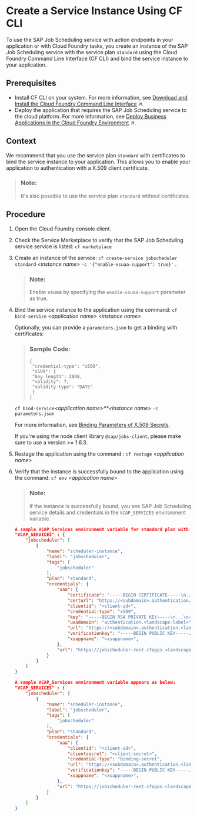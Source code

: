 <!-- loiocb56f9efa8814a3f8276076614e8373a -->

# Create a Service Instance Using CF CLI

To use the SAP Job Scheduling service with action endpoints in your application or with Cloud Foundry tasks, you create an instance of the SAP Job Scheduling service with the service plan `standard` using the Cloud Foundry Command Line Interface \(CF CLI\) and bind the service instance to your application.



<a name="loiocb56f9efa8814a3f8276076614e8373a__prereq_hfb_gfr_5z"/>

## Prerequisites

-   Install CF CLI on your system. For more information, see [Download and Install the Cloud Foundry Command Line Interface](https://help.sap.com/viewer/65de2977205c403bbc107264b8eccf4b/Dev/en-US/4ef907afb1254e8286882a2bdef0edf4.html "Download and set up the Cloud Foundry Command Line Interface (cf CLI) to start working with the Cloud Foundry environment.") :arrow_upper_right:.
-   Deploy the application that requires the SAP Job Scheduling service to the cloud platform. For more information, see [Deploy Business Applications in the Cloud Foundry Environment](https://help.sap.com/viewer/6cdb9cff1d9b4877b9da90e5020a32d2/Internal/en-US/4946ea5421374924963ce8575a5f3d05.html "When an application for the Cloud Foundry environment resides in a folder on your local machine, you can deploy it and start it by executing the command line interface (CLI) command push. To deploy business applications bundled in a multitarget application archive, you have to use the command deploy-mta.") :arrow_upper_right:.



<a name="loiocb56f9efa8814a3f8276076614e8373a__context_a5k_d4t_fsb"/>

## Context

We recommend that you use the service plan `standard` with certificates to bind the service instance to your application. This allows you to enable your application to authentication with a X.509 client certificate.

> ### Note:  
> It's also possible to use the service plan `standard` without certificates.



## Procedure

1.  Open the Cloud Foundry console client.

2.  Check the Service Marketplace to verify that the SAP Job Scheduling service service is listed: `cf marketplace`

3.  Create an instance of the service: `cf create-service jobscheduler` `standard` *<instance name\>* `-c '{"enable-xsuaa-support": true}'` .

    > ### Note:  
    > Enable xsuaa by specifying the `enable-xsuaa-support` parameter as true.

4.  Bind the service instance to the application using the command: `cf bind-service` *<application name\>* *<instance name\>*

    Optionally, you can provide a `parameters.json` to get a binding with certificates:

    > ### Sample Code:  
    > ```
    > {
    >  "credential-type": "x509",
    >  "x509": {
    >  "key-length": 2048,
    >  "validity": 7,
    >  "validity-type": "DAYS"
    >  }
    > }
    > ```

    `cf bind-service`*<application name\>**<instance name\>* `-c parameters.json`

    For more information, see [Binding Parameters of X.509 Secrets](https://help.sap.com/viewer/DRAFT/65de2977205c403bbc107264b8eccf4b/Cloud/en-US/3240307e513e4bceaa75e4134d337fab.html).

    If you're using the node client library `@sap/jobs-client`, please make sure to use a version \>= 1.6.3.

5.  Restage the application using the command : `cf restage` *<application name\>*

6.  Verify that the instance is successfully bound to the application using the command: `cf env` *<application name\>*

    > ### Note:  
    > If the instance is successfully bound, you see SAP Job Scheduling service details and credentials in the `VCAP_SERVICES` environment variable.

    ```json
    A sample VCAP_Services environment variable for standard plan with certificates appears as below:
    "VCAP_SERVICES" : {
        "jobscheduler": [
            {
                "name": "scheduler-instance",
                "label": "jobscheduler",
                "tags": [
                    "jobscheduler"
                ],
                "plan": "standard",
                "credentials": {
                    "uaa": {
                        "certificate": "-----BEGIN CERTIFICATE-----\n...\n-----END CERTIFICATE-----\n-----BEGIN CERTIFICATE-----\n...\n-----END CERTIFICATE-----\n-----BEGIN CERTIFICATE-----\n...\n-----END CERTIFICATE-----\n",
                        "certurl": "https://<subdomain>.authentication.cert.<landscape-label>",
                        "clientid": "<client-id>",
                        "credential-type": "x509",
                        "key": "-----BEGIN RSA PRIVATE KEY-----\n...\n-----END RSA PRIVATE KEY-----\n",
                        "uaadomain": "authentication.<landscape-label>",
                        "url": "https://<subdomain>.authentication.<landscape-label>",
                        "verificationkey": "-----BEGIN PUBLIC KEY-----...-----END PUBLIC KEY-----",
                        "xsappname": "<xsappname>",
                    },
                    "url": "https://jobscheduler-rest.cfapps.<landscape-label>"
                }
            }
        ]
    }
    ```

    ```json
    A sample VCAP_Services environment variable appears as below:
    "VCAP_SERVICES" : {
        "jobscheduler": [
            {
                "name": "scheduler-instance",
                "label": "jobscheduler",
                "tags": [
                    "jobscheduler"
                ],
                "plan": "standard",
                "credentials": {
                    "uaa": {
                        "clientid": "<client-id>",
                        "clientsecret": "<client-secret>",
                        "credential-type": "binding-secret",
                        "url": "https://<subdomain>.authentication.<landscape-label>",
                        "verificationkey": "-----BEGIN PUBLIC KEY-----...-----END PUBLIC KEY-----",
                        "xsappname": "<xsappname>",
                    },
                    "url": "https://jobscheduler-rest.cfapps.<landscape-label>"
                }
            }
        ]
    }
    
    ```


